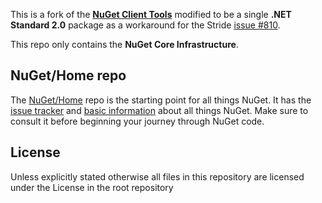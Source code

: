 This is a fork of the [**NuGet Client Tools**](https://github.com/NuGet/NuGet.Client) modified to be a single
**.NET Standard 2.0** package as a workaround for the Stride [issue #810](https://github.com/stride3d/stride/issues/810).

This repo only contains the **NuGet Core Infrastructure**.

## NuGet/Home repo

The [NuGet/Home](https://github.com/nuget/Home) repo is the starting point for all things NuGet. It has the [issue tracker](https://github.com/nuget/home/issues) and [basic information](https://github.com/nuget/home) about all things NuGet. Make sure to consult it before beginning your journey through NuGet code.

## License

Unless explicitly stated otherwise all files in this repository are licensed under the License in the root repository
